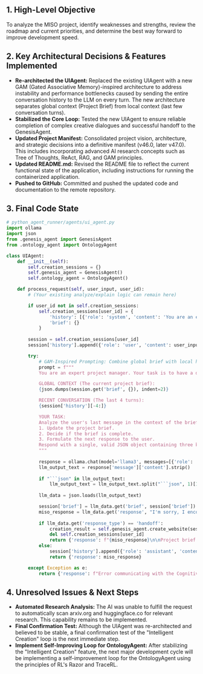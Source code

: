 ## 1. High-Level Objective ##

To analyze the MISO project, identify weaknesses and strengths, review the roadmap and current priorities, and determine the best way forward to improve development speed.

## 2. Key Architectural Decisions & Features Implemented ##

* **Re-architected the UIAgent:**  Replaced the existing UIAgent with a new GAM (Gated Associative Memory)-inspired architecture to address instability and performance bottlenecks caused by sending the entire conversation history to the LLM on every turn. The new architecture separates global context (Project Brief) from local context (last few conversation turns).
* **Stabilized the Core Loop:** Tested the new UIAgent to ensure reliable completion of complex creative dialogues and successful handoff to the GenesisAgent.
* **Updated Project Manifest:** Consolidated project vision, architecture, and strategic decisions into a definitive manifest (v46.0, later v47.0). This includes incorporating advanced AI research concepts such as Tree of Thoughts, ReAct, RAG, and GAM principles.
* **Updated README.md:** Revised the README file to reflect the current functional state of the application, including instructions for running the containerized application.
* **Pushed to GitHub:** Committed and pushed the updated code and documentation to the remote repository.

## 3. Final Code State ##

```python
# python_agent_runner/agents/ui_agent.py
import ollama
import json
from .genesis_agent import GenesisAgent
from .ontology_agent import OntologyAgent

class UIAgent:
    def __init__(self):
        self.creation_sessions = {}
        self.genesis_agent = GenesisAgent()
        self.ontology_agent = OntologyAgent()

    def process_request(self, user_input, user_id):
        # (Your existing analyze/explain logic can remain here)

        if user_id not in self.creation_sessions:
            self.creation_sessions[user_id] = {
                'history': [{'role': 'system', 'content': 'You are an expert project manager...'}],
                'brief': {}
            }
        
        session = self.creation_sessions[user_id]
        session['history'].append({'role': 'user', 'content': user_input})

        try:
            # GAM-Inspired Prompting: Combine global brief with local history
            prompt = f"""
            You are an expert project manager. Your task is to have a dialogue with a user to define a project.

            GLOBAL CONTEXT (The current project brief):
            {json.dumps(session.get('brief', {}), indent=2)}

            RECENT CONVERSATION (The last 4 turns):
            {session['history'][-4:]}

            YOUR TASK:
            Analyze the user's last message in the context of the brief and recent conversation.
            1. Update the project brief.
            2. Decide if the brief is complete.
            3. Formulate the next response to the user.
            Respond with a single, valid JSON object containing three keys: "response_type" (either "dialogue" or "handoff"), "brief" (the updated JSON brief), and "response" (your next message to the user).
            """
            
            response = ollama.chat(model='llama3', messages=[{'role': 'user', 'content': prompt}])
            llm_output_text = response['message']['content'].strip()
            
            if "```json" in llm_output_text:
                llm_output_text = llm_output_text.split("```json", 1)[1].split("```")[0]
            
            llm_data = json.loads(llm_output_text)

            session['brief'] = llm_data.get('brief', session['brief'])
            miso_response = llm_data.get('response', "I'm sorry, I encountered an issue.")
            
            if llm_data.get('response_type') == 'handoff':
                creation_result = self.genesis_agent.create_website(session['brief'])
                del self.creation_sessions[user_id]
                return {'response': f"{miso_response}\n\nProject brief complete! Building prototype...", 'preview_url': creation_result.get('preview_url')}
            else:
                session['history'].append({'role': 'assistant', 'content': miso_response})
                return {'response': miso_response}

        except Exception as e:
            return {'response': f"Error communicating with the Cognitive Core: {str(e)}"}
```

## 4. Unresolved Issues & Next Steps ##

* **Automated Research Analysis:** The AI was unable to fulfill the request to automatically scan arxiv.org and huggingface.co for relevant research. This capability remains to be implemented.
* **Final Confirmation Test:** Although the UIAgent was re-architected and believed to be stable, a final confirmation test of the "Intelligent Creation" loop is the next immediate step.  
* **Implement Self-Improving Loop for OntologyAgent:**  After stabilizing the "Intelligent Creation" feature, the next major development cycle will be implementing a self-improvement loop for the OntologyAgent using the principles of RL's Razor and TraceRL.

